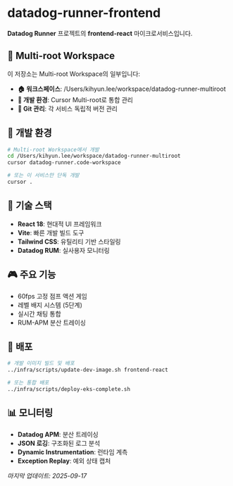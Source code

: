 # datadog-runner-frontend

**Datadog Runner** 프로젝트의 **frontend-react** 마이크로서비스입니다.

## 🔗 Multi-root Workspace
이 저장소는 Multi-root Workspace의 일부입니다:
- **🏠 워크스페이스**: /Users/kihyun.lee/workspace/datadog-runner-multiroot
- **🧠 개발 환경**: Cursor Multi-root로 통합 관리
- **🔄 Git 관리**: 각 서비스 독립적 버전 관리

## 🚀 개발 환경
```bash
# Multi-root Workspace에서 개발
cd /Users/kihyun.lee/workspace/datadog-runner-multiroot
cursor datadog-runner.code-workspace

# 또는 이 서비스만 단독 개발
cursor .
```

## 📁 기술 스택
- **React 18**: 현대적 UI 프레임워크
- **Vite**: 빠른 개발 빌드 도구
- **Tailwind CSS**: 유틸리티 기반 스타일링
- **Datadog RUM**: 실사용자 모니터링

## 🎮 주요 기능
- 60fps 고정 점프 액션 게임
- 레벨 배지 시스템 (5단계)
- 실시간 채팅 통합
- RUM-APM 분산 트레이싱

## 🔄 배포
```bash
# 개발 이미지 빌드 및 배포
../infra/scripts/update-dev-image.sh frontend-react

# 또는 통합 배포
../infra/scripts/deploy-eks-complete.sh
```

## 📊 모니터링
- **Datadog APM**: 분산 트레이싱
- **JSON 로깅**: 구조화된 로그 분석
- **Dynamic Instrumentation**: 런타임 계측
- **Exception Replay**: 예외 상태 캡처

*마지막 업데이트: 2025-09-17*

